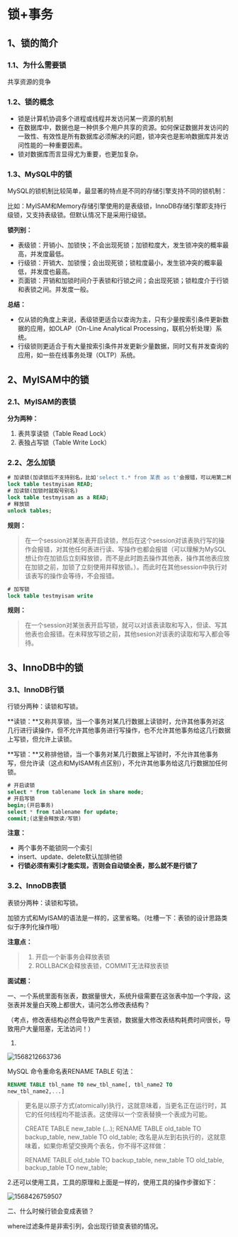 # 锁+事务

## 1、锁的简介

### 1.1、为什么需要锁

共享资源的竞争

### 1.2、锁的概念

- 锁是计算机协调多个进程或线程并发访问某一资源的机制
- 在数据库中，数据也是一种供多个用户共享的资源。如何保证数据并发访问的一致性、有效性是所有数据库必须解决的问题，锁冲突也是影响数据库并发访问性能的一种重要因素。
- 锁对数据库而言显得尤为重要，也更加复杂。

### 1.3、MySQL中的锁

MySQL的锁机制比较简单，最显著的特点是不同的存储引擎支持不同的锁机制：

比如：MyISAM和Memory存储引擎使用的是表级锁，InnoDB存储引擎即支持行级锁，又支持表级锁。但默认情况下是采用行级锁。

**锁列别：**

- 表级锁：开销小、加锁快；不会出现死锁；加锁粒度大，发生锁冲突的概率最高，并发度最低。
- 行级锁：开销大、加锁慢；会出现死锁；锁粒度最小，发生锁冲突的概率最低，并发度也最高。
- 页面锁：开销和加锁时间介于表锁和行锁之间；会出现死锁；锁粒度介于行锁和表锁之间。并发度一般。

**总结：**

- 仅从锁的角度上来说，表级锁更适合以查询为主，只有少量按索引条件更新数据的应用，如OLAP（On-Line Analytical Processing，联机分析处理）系统。
- 行级锁则更适合于有大量按索引条件并发更新少量数据，同时又有并发查询的应用，如一些在线事务处理（OLTP）系统。

## 2、MyISAM中的锁

### 2.1、MyISAM的表锁

**分为两种：**

1. 表共享读锁（Table Read Lock）
2. 表独占写锁（Table Write Lock）

### 2.2、怎么加锁

~~~sql
# 加读锁(加读锁后不支持别名，比如'select t.* from 某表 as t'会报错，可以用第二种方式加锁)
lock table testmyisam READ;
# 加读锁(加锁时就取号别名)
lock table testmyisam as a READ;
# 释放锁
unlock tables;
~~~

**规则：**

> 在一个session对某张表开启读锁，然后在这个session对该表执行写的操作会报错，对其他任何表进行读、写操作也都会报错（可以理解为MySQL想让你在加锁后立刻释放锁，而不是此时跑去操作其他表，操作其他表应放在加锁之前，加锁了立刻使用并释放锁。）。而此时在其他session中执行对该表写的操作会等待，不会报错。

~~~sql
# 加写锁
lock table testmyisam write
~~~

**规则：**

> 在一个session对某张表开启写锁，就可以对该表读取和写入，但读、写其他表也会报错。在未释放写锁之前，其他sesion对该表的读取和写入都会等待。

## 3、InnoDB中的锁

### 3.1、InnoDB行锁

行锁分两种：读锁和写锁。

**读锁：**又称共享锁，当一个事务对某几行数据上读锁时，允许其他事务对这几行进行读操作，但不允许其他事务进行写操作，也不允许其他事务给这几行数据上写锁，但允许上读锁。

**写锁：**又称排他锁，当一个事务对某几行数据上写锁时，不允许其他事务写，但允许读（这点和MyISAM有点区别），不允许其他事务给这几行数据加任何锁。

~~~sql
# 开启读锁
select * from tablename lock in share mode;
# 开启写锁
begin;(开启事务)
select * from tablename for update;
commit;(这里会释放读/写锁)
~~~

**注意：**

- 两个事务不能锁同一个索引
- insert、update、delete默认加排他锁
- **行锁必须有索引才能实现，否则会自动锁全表，那么就不是行锁了**

### 3.2、InnoDB表锁

表锁分两种：读锁和写锁。

加锁方式和MyISAM的语法是一样的，这里省略。（吐槽一下：表锁的设计思路类似于序列化操作哦）

**注意点：**

> 1. 开启一个新事务会释放表锁
> 2. ROLLBACK会释放表锁，COMMIT无法释放表锁

**面试题：**

一、一个系统里面有张表，数据量很大，系统升级需要在这张表中加一个字段，这张表并发量白天晚上都很大，请问怎么修改表结构？

（考点，修改表结构必然会导致产生表锁，数据量大修改表结构耗费时间很长，导致用户大量阻塞，无法访问！）

1.

![1568212663736](D:\temp\assets\1568212663736.png)

MySQL 命令重命名表RENAME TABLE 句法：

~~~sql
RENAME TABLE tbl_name TO new_tbl_name[, tbl_name2 TO 
new_tbl_name2,...]
~~~

> 更名是以原子方式(atomically)执行，这就意味着，当更名正在运行时，其它的任何线程均不能该表。这使得以一个空表替换一个表成为可能。
>
> CREATE TABLE new_table (...);
> RENAME TABLE old_table TO backup_table, new_table TO old_table;
> 改名是从左到右执行的，这就意味着，如果你希望交换两个表名，你不得不这样做：
>
> RENAME TABLE old_table    TO backup_table,
>              new_table    TO old_table,
>              backup_table TO new_table;

2.还可以使用工具，工具的原理和上面是一样的，使用工具的操作步骤如下：

![1568426759507](D:\temp\assets\1568426759507.png)

二、什么时候行锁会变成表锁？

where过滤条件是非索引列，会出现行锁变表锁的情况。